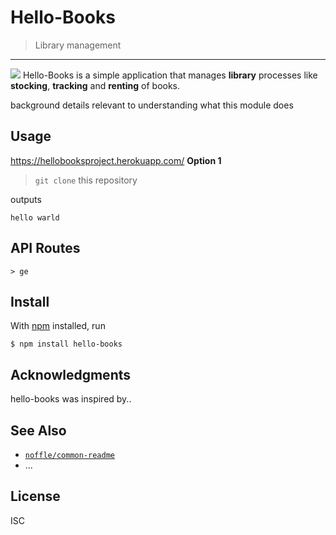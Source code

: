 # Hello-Books
> Library management
<hr>
<img src=https://img.shields.io/badge/Sniffed%20by-HoundCI-brightgreen.svg />
Hello-Books is a simple application that manages <b>library</b> processes like <b>stocking</b>, <b>tracking</b> and <b>renting</b> of books.



background details relevant to understanding what this module does

## Usage
https://hellobooksproject.herokuapp.com/
<b>Option 1</b>
> <code>git clone</code> this repository
> 
outputs

```
hello warld
```

## API Routes

```
> ge
```


## Install

With [npm](https://npmjs.org/) installed, run

```
$ npm install hello-books
```

## Acknowledgments

hello-books was inspired by..

## See Also

- [`noffle/common-readme`](https://github.com/noffle/common-readme)
- ...

## License

ISC
  
